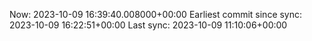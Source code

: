 Now: 2023-10-09 16:39:40.008000+00:00 Earliest commit since sync: 2023-10-09 16:22:51+00:00 Last sync: 2023-10-09 11:10:06+00:00
